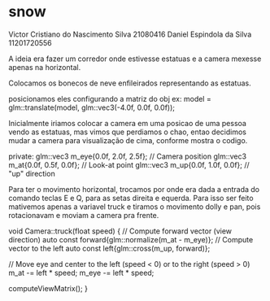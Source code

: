 # snow

Victor Cristiano do Nascimento Silva  21080416
Daniel Espindola da Silva  11201720556


A ideia era fazer um corredor onde estivesse estatuas e a camera mexesse apenas na horizontal.

Colocamos os bonecos de neve enfileirados representando as estatuas.

posicionamos eles configurando a matriz do obj
ex: model = glm::translate(model, glm::vec3(-4.0f, 0.0f, 0.0f));

Inicialmente iriamos colocar a camera em uma posicao de uma pessoa vendo as estatuas, mas vimos que perdiamos o chao, entao decidimos mudar a camera para visualização de cima, conforme mostra o codigo.

private:
  glm::vec3 m_eye{0.0f, 2.0f, 2.5f}; // Camera position
  glm::vec3 m_at{0.0f, 0.5f, 0.0f};  // Look-at point
  glm::vec3 m_up{0.0f, 1.0f, 0.0f};  // "up" direction

Para ter o movimento horizontal, trocamos por onde era dada a entrada do comando teclas E e Q, para as setas direita e equerda. Para isso ser feito mativemos apenas a variavel truck e tiramos o movimento dolly e pan, pois rotacionavam e moviam a camera pra frente.

void Camera::truck(float speed) {
  // Compute forward vector (view direction)
  auto const forward{glm::normalize(m_at - m_eye)};
  // Compute vector to the left
  auto const left{glm::cross(m_up, forward)};

  // Move eye and center to the left (speed < 0) or to the right (speed > 0)
  m_at -= left * speed;
  m_eye -= left * speed;

  computeViewMatrix();
}
